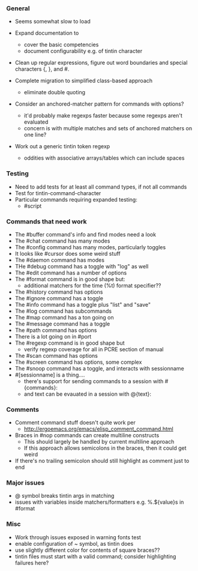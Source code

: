 ### General
 * Seems somewhat slow to load

 * Expand documentation to
   * cover the basic competencies
   * document configurability e.g. of tintin character

 * Clean up regular expressions, figure out word boundaries and special characters {, }, and #.

 * Complete migration to simplified class-based approach
   * eliminate double quoting

 * Consider an anchored-matcher pattern for commands with options?
   * it'd probably make regexps faster because some regexps aren't evaluated
   * concern is with multiple matches and sets of anchored matchers on one line?

 * Work out a generic tintin token regexp
   * oddities with associative arrays/tables which can include spaces

### Testing
 * Need to add tests for at least all command types, if not all commands
 * Test for tintin-command-character
 * Particular commands requiring expanded testing:
   * #script

### Commands that need work
 * The #buffer command's info and find modes need a look
 * The #chat command has many modes
 * The #config command has many modes, particularly toggles
 * It looks like #cursor does some weird stuff
 * The #daemon command has modes
 * THe #debug command has a toggle with "log" as well
 * The #edit command has a number of options
 * The #format command is in good shape but:
   * additional matchers for the time (%t) format specifier??
 * The #history command has options
 * The #ignore command has a toggle
 * The #info command has a toggle plus "list" and "save"
 * The #log command has subcommands
 * The #map command has a ton going on
 * The #message command has a toggle
 * The #path command has options
 * There is a lot going on in #port
 * The #regexp command is in good shape but
   * verify regexp coverage for all in PCRE section of manual
 * The #scan command has options
 * The #screen command has options, some complex
 * The #snoop command has a toggle, and interacts with sessionname
 * #[sessionname] is a thing....
   * there's support for sending commands to a session with #<sesssionname> {commands}:
   * and text can be evauated in a session with @<sessionname>{text}:

### Comments
 * Comment command stuff doesn't quite work per
   * http://ergoemacs.org/emacs/elisp_comment_command.html
 * Braces in #nop commands can create multiline constructs
   * This should largely be handled by current multiline approach
   * If this approach allows semicolons in the braces, then it could get weird
 * If there's no trailing semicolon should still highlight as comment just to end

### Major issues
 * @ symbol breaks tintin args in matching
 * issues with variables inside matchers/formatters e.g. %.${value}s in #format

### Misc
 * Work through issues exposed in warning fonts test
 * enable configuration of ~ symbol, as tintin does
 * use slightly different color for contents of square braces??
 * tintin files must start with a valid command; consider highlighting failures here?